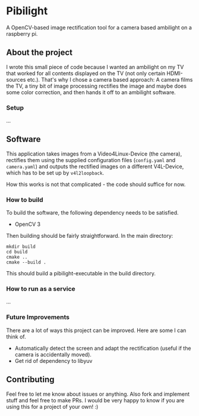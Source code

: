 # Pibilight

A OpenCV-based image rectification tool for a camera based ambilight on a raspberry pi.

## About the project

I wrote this small piece of code because I wanted an ambilight on my TV that worked for all contents displayed on the TV (not only certain HDMI-sources etc.). That's why I chose a camera based approach: A camera films the TV, a tiny bit of image processing rectifies the image and maybe does some color correction, and then hands it off to an ambilight software.

### Setup

...

## Software

This application takes images from a Video4Linux-Device (the camera), rectifies them using the supplied configuration files (`config.yaml` and `camera.yaml`) and outputs the rectified images on a different V4L-Device, which has to be set up by `v4l2loopback`.

How this works is not that complicated - the code should suffice for now.

### How to build

To build the software, the following dependency needs to be satisfied.

- OpenCV 3

Then building should be fairly straightforward. In the main directory:

    mkdir build
    cd build
    cmake ..
    cmake --build .

This should build a pibilight-executable in the build directory.

### How to run as a service

...

### Future Improvements

There are a lot of ways this project can be improved. Here are some I can think of.

- Automatically detect the screen and adapt the rectification (useful if the camera is accidentally moved).
- Get rid of dependency to libyuv

## Contributing

Feel free to let me know about issues or anything. Also fork and implement stuff and feel free to make PRs. I would be very happy to know if you are using this for a project of your own! :)